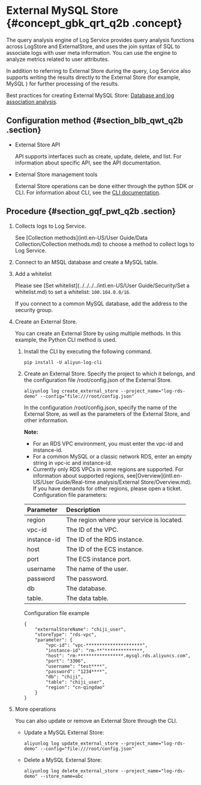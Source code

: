 # External MySQL Store {#concept_gbk_qrt_q2b .concept}

The query analysis engine of Log Service provides query analysis functions across LogStore and ExternalStore, and uses the join syntax of SQL to associate logs with user meta information. You can use the engine to analyze metrics related to user attributes.

In addition to referring to External Store during the query, Log Service also supports writing the results directly to the External Store \(for example, MySQL \) for further processing of the results.

Best practices for creating External MySQL Store: [Database and log association analysis](https://yq.aliyun.com/articles/594996).

## Configuration method {#section_blb_qwt_q2b .section}

-   External Store API

    API supports interfaces such as create, update, delete, and list. For information about specific API, see the API documentation.

-   External Store management tools

    External Store operations can be done either through the python SDK or CLI. For information about CLI, see the [CLI documentation](https://help.aliyun.com/document_detail/65384.html?spm=a2c4g.11186623.6.858.TorOkX).


## Procedure {#section_gqf_pwt_q2b .section}

1.  Collects logs to Log Service.

    See [Collection methods](intl.en-US/User Guide/Data Collection/Collection methods.md) to choose a method to collect logs to Log Service.

2.  Connect to an MSQL database and create a MySQL table.
3.  Add a whitelist

    Please see [Set whitelist](../../../../intl.en-US/User Guide/Security/Set a whitelist.md) to set a whitelist: `100.104.0.0/16`.

    If you connect to a common MySQL database, add the address to the security group.

4.  Create an External Store.

    You can create an External Store by using multiple methods. In this example, the Python CLI method is used.

    1.  Install the CLI by executing the following command.

        ```
        pip install -U aliyun-log-cli
        ```

    2.  Create an External Store. Specify the project to which it belongs, and the configuration file /root/config.json of the External Store.

        ```
        aliyunlog log create_external_store --project_name="log-rds-demo" --config="file:///root/config.json" 
        ```

        In the configuration /root/config.json, specify the name of the External Store, as well as the parameters of the External Store, and other information.

        **Note:** 

        -   For an RDS VPC environment, you must enter the vpc-id and instance-id.
        -   For a common MySQL or a classic network RDS, enter an empty string in vpc-ic and instance-id.
        -   Currently only RDS VPCs in some regions are supported. For information about supported regions, see[Overview](intl.en-US/User Guide/Real-time analysis/External Store/Overview.md). If you have demands for other regions, please open a ticket.
        Configuration file parameters:

        |Parameter|Description|
        |:--------|:----------|
        |region|The region where your service is located.|
        |vpc-id|The ID of the VPC.|
        |instance-id|The ID of the RDS instance.|
        |host|The ID of the ECS instance.|
        |port|The ECS instance port.|
        |username |The name of the user.|
        |password|The password.|
        |db|The database.|
        |table.|The data table.|

        Configuration file example

        ```
        {
            "externalStoreName": "chiji_user",
            "storeType": "rds-vpc",
            "parameter": {
                "vpc-id": "vpc-*********************",
                "instance-id": "rm-**"**************,
                "host": "rm-*****************.mysql.rds.aliyuncs.com",
                "port": "3306",
                "username": "test****",
                "password": "1234****",
                "db": "chiji",
                "table": "chiji_user",
                "region": "cn-qingdao"
            }
        }
        ```

5.  More operations

    You can also update or remove an External Store through the CLI.

    -   Update a MySQL External Store:

        ```
        aliyunlog log update_external_store --project_name="log-rds-demo" --config="file:///root/config.json" 
        ```

    -   Delete a MySQL External Store:

        ```
        aliyunlog log delete_external_store --project_name="log-rds-demo" --store_name=abc
        ```


